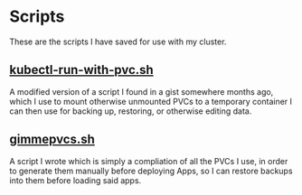# Scripts

These are the scripts I have saved for use with my cluster.

## [kubectl-run-with-pvc.sh](./kubectl-run-with-pvc.sh)
A modified version of a script I found in a gist somewhere months ago, which I use to mount otherwise unmounted PVCs to a temporary container I can then use for backing up, restoring, or otherwise editing data.

## [gimmepvcs.sh](./gimmepvcs.sh)
A script I wrote which is simply a compliation of all the PVCs I use, in order to generate them manually before deploying Apps, so I can restore backups into them before loading said apps.
